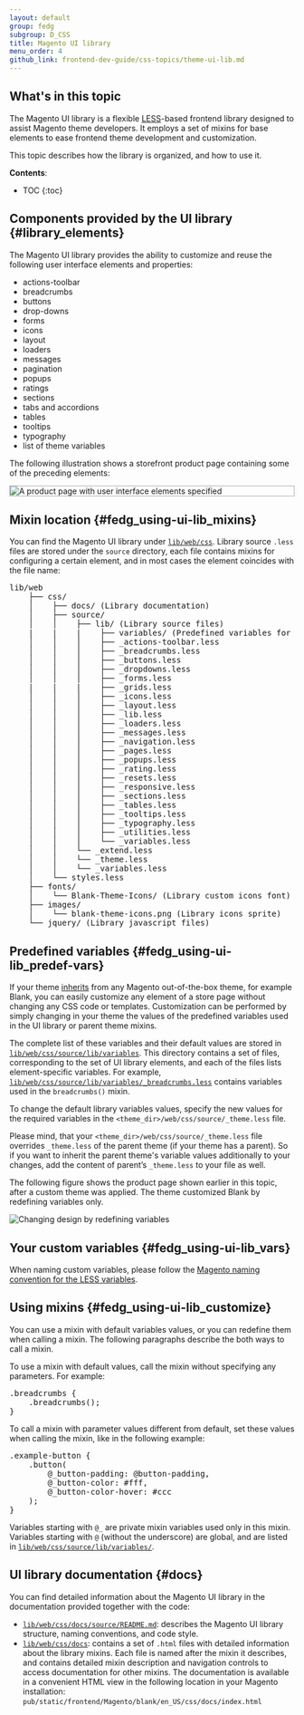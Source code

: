 ```yaml
---
layout: default
group: fedg
subgroup: D_CSS
title: Magento UI library
menu_order: 4
github_link: frontend-dev-guide/css-topics/theme-ui-lib.md
---
```


<h2 id="fedg_using-ui-lib_overview">What's in this topic</h2>

The Magento UI library is a flexible <a href="http://lesscss.org/" target="_blank">LESS</a>-based frontend library designed to assist Magento theme developers. It employs a set of mixins for base elements to ease frontend theme development and customization. 

This topic describes how the library is organized, and how to use it. 

**Contents**:

* TOC
{:toc}

## Components provided by the UI library {#library_elements}
The Magento UI library provides the ability to customize and reuse the following user interface elements and properties:

*	actions-toolbar
*	breadcrumbs
*	buttons
*	drop-downs
*	forms
*	icons
*	layout
*	loaders
*	messages
*	pagination
*	popups
*	ratings
*	sections
*	tabs and accordions
*	tables
*	tooltips
*	typography
*	list of theme variables

The following illustration shows a storefront product page containing some of the preceding elements:

<div style="border: 1px solid #ABABAB">
<img src="{{ site.baseurl }}common/images/ui_lib1.png" alt="A product page with user interface elements specified">
</div>

## Mixin location {#fedg_using-ui-lib_mixins}

 You can find the Magento UI library under <a href="{{site.mage2100url}}lib/web/css" target="_blank"><code>lib/web/css</code></a>. Library source `.less` files are stored under the `source` directory, each file contains mixins for configuring a certain element, and in most cases the element coincides with the file name:

<pre>lib/web
    ├── css/
    │    ├── docs/ (Library documentation)
    │    ├── source/
    │    │    ├── lib/ (Library source files)
    |    |    |    ├── variables/ (Predefined variables for each mixin)
    │    │    │    ├── _actions-toolbar.less
    │    │    │    ├── _breadcrumbs.less
    │    │    │    ├── _buttons.less
    │    │    │    ├── _dropdowns.less
    │    │    │    ├── _forms.less
    |    |    |    ├── _grids.less
    │    │    │    ├── _icons.less
    │    │    │    ├── _layout.less
    │    │    │    ├── _lib.less
    │    │    │    ├── _loaders.less
    │    │    │    ├── _messages.less
    │    │    │    ├── _navigation.less
    │    │    │    ├── _pages.less
    │    │    │    ├── _popups.less
    │    │    │    ├── _rating.less
    │    │    │    ├── _resets.less
    │    │    │    ├── _responsive.less
    │    │    │    ├── _sections.less
    │    │    │    ├── _tables.less
    │    │    │    ├── _tooltips.less
    │    │    │    ├── _typography.less
    │    │    │    ├── _utilities.less
    │    │    │    └── _variables.less
    │    │    └── _extend.less
    │    │    └── _theme.less
    │    │    └── _variables.less
    │    └── styles.less
    ├── fonts/
    │    └── Blank-Theme-Icons/ (Library custom icons font)
    ├── images/
    │    └── blank-theme-icons.png (Library icons sprite)
    └── jquery/ (Library javascript files)</pre>


## Predefined variables {#fedg_using-ui-lib_predef-vars}

If your theme <a href="{{site.gdeurl21}}frontend-dev-guide/themes/theme-inherit.html" target="_blank">inherits</a> from any Magento out-of-the-box theme, for example Blank, you can easily customize any element of a store page without changing any CSS code or templates. Customization can be performed by simply changing in your theme the values of the predefined variables used in the UI library or parent theme mixins.

The complete list of these variables and their default values are stored in <a href="{{site.mage2100url}}lib/web/css/source/lib/variables" target="_blank"><code>lib/web/css/source/lib/variables</code></a>. This directory contains a set of files, corresponding to the set of UI library elements, and each of the files lists element-specific variables. For example, <a href="{{site.mage2100url}}lib/web/css/source/lib/variables/_breadcrumbs.less" target="_blank"><code>lib/web/css/source/lib/variables/_breadcrumbs.less</code></a> contains variables used in the `breadcrumbs()` mixin.

To change the default library variables values, specify the new values for the required variables in the <code>&lt;theme_dir&gt;/web/css/source/_theme.less</code> file.

<div class="bs-callout bs-callout-info" id="info">
<p>Please mind, that your <code>&lt;theme_dir&gt;/web/css/source/_theme.less</code> file overrides <code>_theme.less</code> of the parent theme (if your theme has a parent). So if you want to inherit the parent theme's variable values additionally to your changes, add the content of parent’s <code>_theme.less</code> to your file as well.</p>
</div>

The following figure shows the product page shown earlier in this topic, after a custom theme was applied. The theme customized Blank by redefining variables only.

<img src="{{site.baseurl}}common/images/ui_lib2.png" alt="Changing design by redefining variables">

## Your custom variables {#fedg_using-ui-lib_vars}

When naming custom variables, please follow the [Magento naming convention for the LESS variables]({{site.gdeurl21}}coding-standards/code-standard-less.html#naming).

## Using mixins {#fedg_using-ui-lib_customize}

You can use a mixin with default variables values, or you can redefine them when calling a mixin. The following paragraphs describe the both ways to call a mixin.

To use a mixin with default values, call the mixin without specifying any parameters. For example:

<pre>.breadcrumbs {
    .breadcrumbs();
}</pre>

To call a mixin with parameter values different from default, set these values when calling the mixin, like in the following example:

<pre>.example-button {
    .button(
        @_button-padding: @button-padding,
        @_button-color: #fff,
        @_button-color-hover: #ccc
    );
}</pre>

Variables starting with `@_` are private mixin variables used only in this mixin. Variables starting with `@` (without the underscore) are global, and are listed in <a href="{{site.mage2100url}}lib/web/css/source/lib/variables" target="_blank"><code>lib/web/css/source/lib/variables/</code></a>.

## UI library documentation {#docs}

You can find detailed information about the Magento UI library in the documentation provided together with the code:

* <a href="{{ site.mage2100url }}lib/web/css/docs/source/README.md" target="_blank"><code>lib/web/css/docs/source/README.md</code></a>: describes the Magento UI library structure, naming conventions, and code style.
* <a href="{{ site.mage2100url }}lib/web/css/docs" target="_blank"><code>lib/web/css/docs</code></a>: contains a set of `.html` files with detailed information about the library mixins. Each file is named after the mixin it describes, and contains detailed mixin description and navigation controls to access documentation for other mixins. The documentation is available in a convenient HTML view in the following location in your Magento installation: <code>pub/static/frontend/Magento/blank/en_US/css/docs/index.html</code>